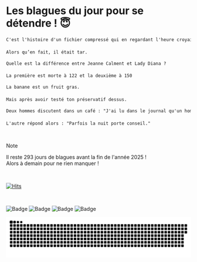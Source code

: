 
<h1>Les blagues du jour pour se détendre ! 😇</h1>

```diff
C'est l'histoire d'un fichier compressé qui en regardant l'heure croyait qu'il était tôt...

Alors qu’en fait, il était tar.
```

```diff
Quelle est la différence entre Jeanne Calment et Lady Diana ?

La première est morte à 122 et la deuxième à 150
```

```diff
La banane est un fruit gras.

Mais après avoir testé ton préservatif dessus.
```

```diff
Deux hommes discutent dans un café : "J'ai lu dans le journal qu'un homme a tué sa femme le lendemain de sa nuit de noces."

L'autre répond alors : "Parfois la nuit porte conseil."
```

<br/>

> [!NOTE]
> Il reste 293 jours de blagues avant la fin de l'année 2025 ! <br/>
> Alors à demain pour ne rien manquer !

<br/>


[![Hits](https://hits.seeyoufarm.com/api/count/incr/badge.svg?url=https%3A%2F%2Fgithub.com%2FClems02%2Fhit-counter&count_bg=%23003E80&title_bg=%235C9FE1&icon=powershell.svg&icon_color=%23FFFFFF&title=Visite&edge_flat=false)](https://hits.seeyoufarm.com)


<br/>


![Badge](https://img.shields.io/badge/Last%20updated%20on-white?style=for-the-badge&logo=clockify)   ![Badge](https://img.shields.io/badge/14/03-white?style=for-the-badge) ![Badge](https://img.shields.io/badge/at-white?style=for-the-badge) ![Badge](https://img.shields.io/badge/03:05-white?style=for-the-badge)


<p align="center">
 <img width="1000" src="assets/github-snake.svg" alt="snake"/>
</p>
